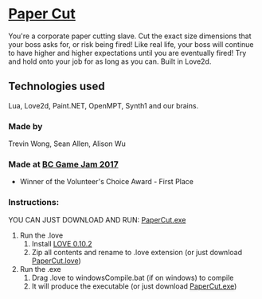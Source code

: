 # [Paper Cut](http://www.hackathon.io/77095#)

You're a corporate paper cutting slave. Cut the exact size dimensions that your boss asks for, or risk being fired! Like real life, your boss will continue to have higher and higher expectations until you are eventually fired! Try and hold onto your job for as long as you can. Built in Love2d.

## Technologies used
Lua, Love2d, Paint.NET, OpenMPT, Synth1 and our brains.

### Made by
Trevin Wong, Sean Allen, Alison Wu

### Made at [BC Game Jam 2017](http://bcgamejam.com/)
- Winner of the Volunteer's Choice Award - First Place

### Instructions:
YOU CAN JUST DOWNLOAD AND RUN: [PaperCut.exe](https://github.com/alisonrwu/bc-game-jam/blob/master/PaperCut.exe)

1. Run the .love
   1. Install [LOVE 0.10.2](https://love2d.org/)
   2. Zip all contents and rename to .love extension (or just download [PaperCut.love](https://github.com/alisonrwu/bc-game-jam/blob/master/PaperCut.love))
2. Run the .exe
   1. Drag .love to windowsCompile.bat (if on windows) to compile
   2. It will produce the executable (or just download [PaperCut.exe](https://github.com/alisonrwu/bc-game-jam/blob/master/PaperCut.exe))